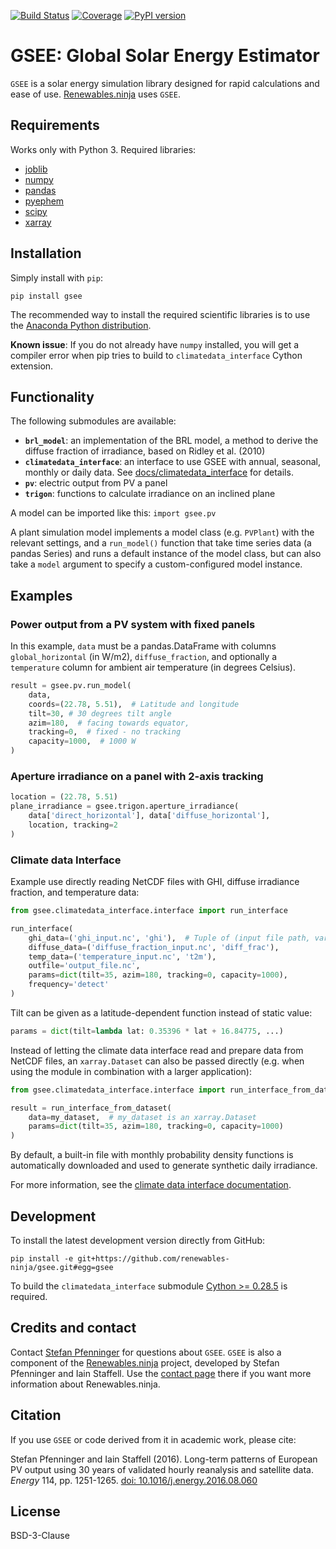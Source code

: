 [![Build Status](https://img.shields.io/travis/com/renewables-ninja/gsee/master.svg?style=flat-square)](https://travis-ci.com/renewables-ninja/gsee) [![Coverage](https://img.shields.io/coveralls/renewables-ninja/gsee.svg?style=flat-square)](https://coveralls.io/r/renewables-ninja/gsee) [![PyPI version](https://img.shields.io/pypi/v/gsee.svg?style=flat-square)](https://pypi.python.org/pypi/gsee)

# GSEE: Global Solar Energy Estimator

`GSEE` is a solar energy simulation library designed for rapid calculations and ease of use. [Renewables.ninja](https://www.renewables.ninja/) uses `GSEE`.

## Requirements

Works only with Python 3. Required libraries:

* [joblib](https://joblib.readthedocs.io/en/latest/)
* [numpy](https://numpy.org/)
* [pandas](https://pandas.pydata.org/)
* [pyephem](https://pypi.org/project/ephem/)
* [scipy](https://scipy.org/)
* [xarray](https://xarray.pydata.org/)

## Installation

Simply install with `pip`:

    pip install gsee

The recommended way to install the required scientific libraries is to use the [Anaconda Python distribution](https://www.continuum.io/downloads).

**Known issue**: If you do not already have `numpy` installed, you will get a compiler error when pip tries to build to `climatedata_interface` Cython extension.

## Functionality

The following submodules are available:

* __``brl_model``__: an implementation of the BRL model, a method to derive the diffuse fraction of irradiance, based on Ridley et al. (2010)
* __``climatedata_interface``__: an interface to use GSEE with annual, seasonal, monthly or daily data. See [docs/climatedata_interface](docs/climatedata_interface.md) for details.
* __``pv``__: electric output from PV a panel
* __``trigon``__: functions to calculate irradiance on an inclined plane

A model can be imported like this: ``import gsee.pv``

A plant simulation model implements a model class (e.g. ``PVPlant``) with the relevant settings, and a ``run_model()`` function that take time series data (a pandas Series) and runs a default instance of the model class, but can also take a ``model`` argument to specify a custom-configured model instance.

## Examples

### Power output from a PV system with fixed panels

In this example, ``data`` must be a pandas.DataFrame with columns ``global_horizontal`` (in W/m2), ``diffuse_fraction``, and optionally a ``temperature`` column for ambient air temperature (in degrees Celsius).

```python
result = gsee.pv.run_model(
    data,
    coords=(22.78, 5.51),  # Latitude and longitude
    tilt=30, # 30 degrees tilt angle
    azim=180,  # facing towards equator,
    tracking=0,  # fixed - no tracking
    capacity=1000,  # 1000 W
)
```

### Aperture irradiance on a panel with 2-axis tracking

```python
location = (22.78, 5.51)
plane_irradiance = gsee.trigon.aperture_irradiance(
    data['direct_horizontal'], data['diffuse_horizontal'],
    location, tracking=2
)
```

### Climate data Interface

Example use directly reading NetCDF files with GHI, diffuse irradiance fraction, and temperature data:

```python
from gsee.climatedata_interface.interface import run_interface

run_interface(
    ghi_data=('ghi_input.nc', 'ghi'),  # Tuple of (input file path, variable name)
    diffuse_data=('diffuse_fraction_input.nc', 'diff_frac'),
    temp_data=('temperature_input.nc', 't2m'),
    outfile='output_file.nc',
    params=dict(tilt=35, azim=180, tracking=0, capacity=1000),
    frequency='detect'
)
```

Tilt can be given as a latitude-dependent function instead of static value:

```python
params = dict(tilt=lambda lat: 0.35396 * lat + 16.84775, ...)
```

Instead of letting the climate data interface read and prepare data from NetCDF files, an `xarray.Dataset` can also be passed directly (e.g. when using the module in combination with a larger application):

```python
from gsee.climatedata_interface.interface import run_interface_from_dataset

result = run_interface_from_dataset(
    data=my_dataset,  # my_dataset is an xarray.Dataset
    params=dict(tilt=35, azim=180, tracking=0, capacity=1000)
)
```

By default, a built-in file with monthly probability density functions is automatically downloaded and used to generate synthetic daily irradiance.

For more information, see the [climate data interface documentation](docs/climatedata-interface.md).

## Development

To install the latest development version directly from GitHub:

    pip install -e git+https://github.com/renewables-ninja/gsee.git#egg=gsee

To build the `climatedata_interface` submodule [Cython >= 0.28.5](http://cython.org/) is required.

## Credits and contact

Contact [Stefan Pfenninger](mailto:stefan.pfenninger@usys.ethz.ch) for questions about `GSEE`. `GSEE` is also a component of the [Renewables.ninja](https://www.renewables.ninja) project, developed by Stefan Pfenninger and Iain Staffell. Use the [contact page](https://www.renewables.ninja/about) there if you want more information about Renewables.ninja.

## Citation

If you use `GSEE` or code derived from it in academic work, please cite:

Stefan Pfenninger and Iain Staffell (2016). Long-term patterns of European PV output using 30 years of validated hourly reanalysis and satellite data. *Energy* 114, pp. 1251-1265. [doi: 10.1016/j.energy.2016.08.060](https://doi.org/10.1016/j.energy.2016.08.060)

## License

BSD-3-Clause
